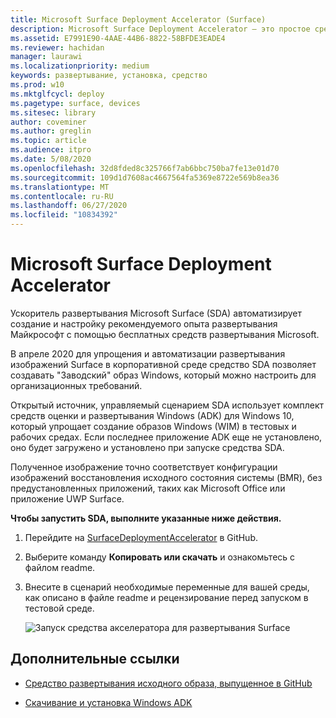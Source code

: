 ```yaml
---
title: Microsoft Surface Deployment Accelerator (Surface)
description: Microsoft Surface Deployment Accelerator — это простое средство развертывания, с помощью которого организации могут быстро пересоздавать образы устройств Surface.
ms.assetid: E7991E90-4AAE-44B6-8822-58BFDE3EADE4
ms.reviewer: hachidan
manager: laurawi
ms.localizationpriority: medium
keywords: развертывание, установка, средство
ms.prod: w10
ms.mktglfcycl: deploy
ms.pagetype: surface, devices
ms.sitesec: library
author: coveminer
ms.author: greglin
ms.topic: article
ms.audience: itpro
ms.date: 5/08/2020
ms.openlocfilehash: 32d8fded8c325766f7ab6bbc750ba7fe13e01d70
ms.sourcegitcommit: 109d1d7608ac4667564fa5369e8722e569b8ea36
ms.translationtype: MT
ms.contentlocale: ru-RU
ms.lasthandoff: 06/27/2020
ms.locfileid: "10834392"
---
```

# Microsoft Surface Deployment Accelerator

Ускоритель развертывания Microsoft Surface (SDA) автоматизирует создание и настройку рекомендуемого опыта развертывания Майкрософт с помощью бесплатных средств развертывания Microsoft.

В апреле 2020 для упрощения и автоматизации развертывания изображений Surface в корпоративной среде средство SDA позволяет создавать "Заводский" образ Windows, который можно настроить для организационных требований.

Открытый источник, управляемый сценарием SDA использует комплект средств оценки и развертывания Windows (ADK) для Windows 10, который упрощает создание образов Windows (WIM) в тестовых и рабочих средах. Если последнее приложение ADK еще не установлено, оно будет загружено и установлено при запуске средства SDA.

Полученное изображение точно соответствует конфигурации изображений восстановления исходного состояния системы (BMR), без предустановленных приложений, таких как Microsoft Office или приложение UWP Surface.

**Чтобы запустить SDA, выполните указанные ниже действия.**

1. Перейдите на [SurfaceDeploymentAccelerator](https://github.com/microsoft/SurfaceDeploymentAccelerator) в GitHub. 
2. Выберите команду **Копировать или скачать** и ознакомьтесь с файлом readme.
3. Внесите в сценарий необходимые переменные для вашей среды, как описано в файле readme и рецензирование перед запуском в тестовой среде. 

   ![Запуск средства акселератора для развертывания Surface](images/surface-deployment-accelerator.png)

## Дополнительные ссылки

 - [Средство развертывания исходного образа, выпущенное в GitHub](https://techcommunity.microsoft.com/t5/surface-it-pro-blog/open-source-image-deployment-tool-released-on-github/ba-p/1314115)

 - [Скачивание и установка Windows ADK](https://docs.microsoft.com/windows-hardware/get-started/adk-install)
